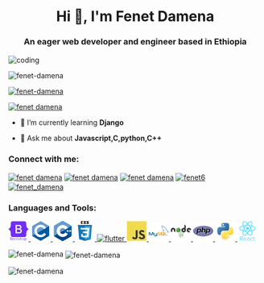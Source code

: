 <h1 align="center">Hi 👋, I'm Fenet Damena</h1>
<h3 align="center">An eager web developer and engineer based in Ethiopia</h3>
<img align="center" alt="coding"  width="900"  height="500" src="https://image.lexica.art/full_jpg/eb14e2bc-8f78-4629-beff-4cb9a82076d4">

<p align="left"> <img src="https://komarev.com/ghpvc/?username=fenet-damena&label=Profile%20views&color=0e75b6&style=flat" alt="fenet-damena" /> </p>

<p align="left"> <a href="https://github.com/ryo-ma/github-profile-trophy"><img src="https://github-profile-trophy.vercel.app/?username=fenet-damena" alt="fenet-damena" /></a> </p>

<p align="left"> <a href="https://twitter.com/fenet damena" target="blank"><img src="https://img.shields.io/twitter/follow/fenet damena?logo=twitter&style=for-the-badge" alt="fenet damena" /></a> </p>

- 🌱 I’m currently learning **Django**

- 💬 Ask me about **Javascript,C,python,C++**

<h3 align="left">Connect with me:</h3>
<p align="left">
<a href="https://twitter.com/fenet damena" target="blank"><img align="center" src="https://raw.githubusercontent.com/rahuldkjain/github-profile-readme-generator/master/src/images/icons/Social/twitter.svg" alt="fenet damena" height="30" width="40" /></a>
<a href="https://linkedin.com/in/fenet damena" target="blank"><img align="center" src="https://raw.githubusercontent.com/rahuldkjain/github-profile-readme-generator/master/src/images/icons/Social/linked-in-alt.svg" alt="fenet damena" height="30" width="40" /></a>
<a href="https://www.hackerrank.com/fenet damena" target="blank"><img align="center" src="https://raw.githubusercontent.com/rahuldkjain/github-profile-readme-generator/master/src/images/icons/Social/hackerrank.svg" alt="fenet damena" height="30" width="40" /></a>
<a href="https://codeforces.com/profile/fenet6" target="blank"><img align="center" src="https://raw.githubusercontent.com/rahuldkjain/github-profile-readme-generator/master/src/images/icons/Social/codeforces.svg" alt="fenet6" height="30" width="40" /></a>
<a href="https://www.leetcode.com/fenet_damena" target="blank"><img align="center" src="https://raw.githubusercontent.com/rahuldkjain/github-profile-readme-generator/master/src/images/icons/Social/leet-code.svg" alt="fenet_damena" height="30" width="40" /></a>
</p>

<h3 align="left">Languages and Tools:</h3>
<p align="left"> <a href="https://getbootstrap.com" target="_blank" rel="noreferrer"> <img src="https://raw.githubusercontent.com/devicons/devicon/master/icons/bootstrap/bootstrap-plain-wordmark.svg" alt="bootstrap" width="40" height="40"/> </a> <a href="https://www.cprogramming.com/" target="_blank" rel="noreferrer"> <img src="https://raw.githubusercontent.com/devicons/devicon/master/icons/c/c-original.svg" alt="c" width="40" height="40"/> </a> <a href="https://www.w3schools.com/cpp/" target="_blank" rel="noreferrer"> <img src="https://raw.githubusercontent.com/devicons/devicon/master/icons/cplusplus/cplusplus-original.svg" alt="cplusplus" width="40" height="40"/> </a> <a href="https://www.w3schools.com/css/" target="_blank" rel="noreferrer"> <img src="https://raw.githubusercontent.com/devicons/devicon/master/icons/css3/css3-original-wordmark.svg" alt="css3" width="40" height="40"/> </a> <a href="https://flutter.dev" target="_blank" rel="noreferrer"> <img src="https://www.vectorlogo.zone/logos/flutterio/flutterio-icon.svg" alt="flutter" width="40" height="40"/> </a> <a href="https://developer.mozilla.org/en-US/docs/Web/JavaScript" target="_blank" rel="noreferrer"> <img src="https://raw.githubusercontent.com/devicons/devicon/master/icons/javascript/javascript-original.svg" alt="javascript" width="40" height="40"/> </a> <a href="https://www.mysql.com/" target="_blank" rel="noreferrer"> <img src="https://raw.githubusercontent.com/devicons/devicon/master/icons/mysql/mysql-original-wordmark.svg" alt="mysql" width="40" height="40"/> </a> <a href="https://nodejs.org" target="_blank" rel="noreferrer"> <img src="https://raw.githubusercontent.com/devicons/devicon/master/icons/nodejs/nodejs-original-wordmark.svg" alt="nodejs" width="40" height="40"/> </a> <a href="https://www.php.net" target="_blank" rel="noreferrer"> <img src="https://raw.githubusercontent.com/devicons/devicon/master/icons/php/php-original.svg" alt="php" width="40" height="40"/> </a> <a href="https://www.python.org" target="_blank" rel="noreferrer"> <img src="https://raw.githubusercontent.com/devicons/devicon/master/icons/python/python-original.svg" alt="python" width="40" height="40"/> </a> <a href="https://reactjs.org/" target="_blank" rel="noreferrer"> <img src="https://raw.githubusercontent.com/devicons/devicon/master/icons/react/react-original-wordmark.svg" alt="react" width="40" height="40"/> </a> </p>

<p><img align="left" src="https://github-readme-stats.vercel.app/api/top-langs?username=fenet-damena&show_icons=true&locale=en&layout=compact" alt="fenet-damena" /></p>

<p>&nbsp;<img align="center" src="https://github-readme-stats.vercel.app/api?username=fenet-damena&show_icons=true&locale=en" alt="fenet-damena" /></p>

<p><img align="center" src="https://github-readme-streak-stats.herokuapp.com/?user=fenet-damena&" alt="fenet-damena" /></p>

